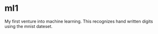 # ml1
My first venture into machine learning. This recognizes hand written digits using the mnist dateset.
